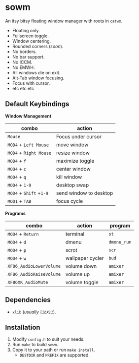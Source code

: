 # sowm

An itsy bitsy floating window manager with roots in `catwm`.

- Floating only.
- Fullscreen toggle.
- Window centering.
- Rounded corners (*soon*).
- No borders.
- No bar support.
- No ICCM.
- No EMWH.
- All windows die on exit.
- Alt-Tab window focusing.
- Focus with cursor.
- etc etc etc


## Default Keybindings

**Window Management**

| combo                   | action                 |
| ----------------------- | -----------------------|
| `Mouse`                 | Focus under cursor     |
| `MOD4` + `Left Mouse`   | move window            |
| `MOD4` + `Right Mouse`  | resize window          |
| `MOD4` + `f`            | maximize toggle        |
| `MOD4` + `c`            | center window          |
| `MOD4` + `q`            | kill window            |
| `MOD4` + `1-9`          | desktop swap           |
| `MOD4` + `Shift` +`1-9` | send window to desktop |
| `MOD1` + `TAB`          | focus cycle            |

**Programs**

| combo                   | action           | program        |
| ----------------------- | ---------------- | -------------- |
| `MOD4` + `Return`       | terminal         | `st`           |
| `MOD4` + `d`            | dmenu            | `dmenu_run`    |
| `MOD4` + `p`            | scrot            | `scr`          |
| `MOD4` + `w`            | wallpaper cycler | `bud`          |
| `XF86_AudioLowerVolume` | volume down      | `amixer`       |
| `XF86_AudioRaiseVolume` | volume up        | `amixer`       |
| `XF86XK_AudioMute`      | volume toggle    | `amixer`       |


## Dependencies

- `xlib` (*usually `libX11`*).

## Installation

1) Modify `config.h` to suit your needs.
2) Run `make` to build `sowm`.
3) Copy it to your path or run `make install`.
    - `DESTDIR` and `PREFIX` are supported.
